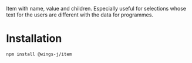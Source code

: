 Item with name, value and children. Especially useful for selections whose text for the users are different with the data for programmes.

# Installation

```sh
npm install @wings-j/item
```
